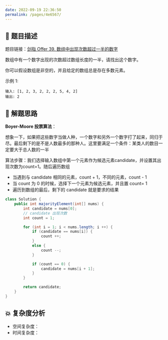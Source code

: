 ```yaml
---
date: 2022-09-19 22:36:50
permalink: /pages/4e6567/
---
```

## 📃 题目描述

题目链接：[剑指 Offer 39. 数组中出现次数超过一半的数字](https://leetcode.cn/problems/shu-zu-zhong-chu-xian-ci-shu-chao-guo-yi-ban-de-shu-zi-lcof/)

数组中有一个数字出现的次数超过数组长度的一半，请找出这个数字。

你可以假设数组是非空的，并且给定的数组总是存在多数元素。

示例 1:

```
输入: [1, 2, 3, 2, 2, 2, 5, 4, 2]
输出: 2
```

## 🔔 解题思路

**Boyer-Moore 投票算法**：

想象一下，如果把这些数字当做人种，一个数字和另外一个数字打了起来，同归于尽。最后剩下的是不是人数最多的那种人。这里要满足一个条件：某类人的数目一定要大于总人数的一半

算法步骤：我们选择输入数组中第一个元素作为候选元素candidate，并设置其出现次数为count=1。随后遍历数组

- 当遇到与 candidate 相同的元素，count + 1，不同的元素，count - 1
- 当 count 为 0 的时候，选择下一个元素为候选元素，并且置 count= 1
- 遍历到数组的最后，剩下的 candidate 就是要求的结果

```java
class Solution {
    public int majorityElement(int[] nums) {
        int candidate = nums[0];
        // candidate 出现次数
        int count = 1;

        for (int i = 1; i < nums.length; i ++) {
            if (candidate == nums[i]) {
                count ++;
            }
            else {
                count --;
            }

            if (count == 0) {
                candidate = nums[i + 1];
            }
        }

        return candidate;
    }
}
```

## 💥 复杂度分析

- 空间复杂度：
- 时间复杂度：
